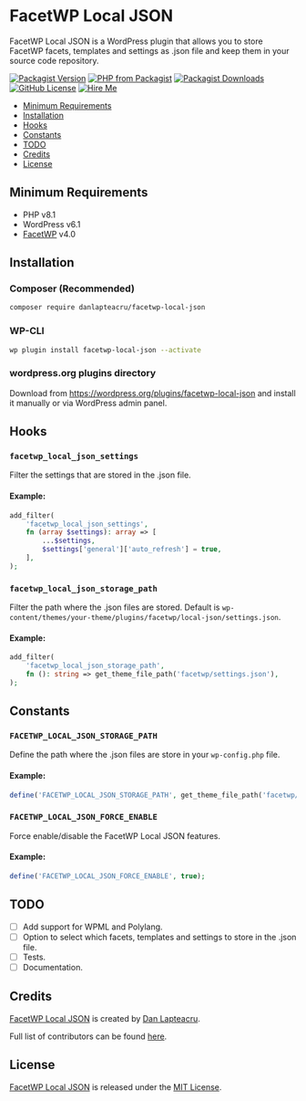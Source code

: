 # FacetWP Local JSON

FacetWP Local JSON is a WordPress plugin that allows you to store FacetWP facets, templates and settings as .json file and keep them in your source code repository.

[![Packagist Version](https://img.shields.io/packagist/v/danlapteacru/facetwp-local-json.svg?label=release&style=flat-square)](https://packagist.org/packages/danlapteacru/facetwp-local-json)
[![PHP from Packagist](https://img.shields.io/packagist/php-v/danlapteacru/facetwp-local-json.svg?style=flat-square)](https://packagist.org/packages/danlapteacru/facetwp-local-json)
[![Packagist Downloads](https://img.shields.io/packagist/dt/danlapteacru/facetwp-local-json.svg?label=packagist%20downloads&style=flat-square)](https://packagist.org/packages/danlapteacru/facetwp-local-json/stats)
[![GitHub License](https://img.shields.io/github/license/danlapteacru/facetwp-local-json.svg?style=flat-square)](https://github.com/danlapteacru/facetwp-local-json/blob/master/LICENSE)
[![Hire Me](https://img.shields.io/badge/Hire-Me-ff69b4.svg?style=flat-square)](mailto:danlapteacru@gmail.com)

<!-- START doctoc generated TOC please keep comment here to allow auto update -->
<!-- DON'T EDIT THIS SECTION, INSTEAD RE-RUN doctoc TO UPDATE -->

- [Minimum Requirements](#minimum-requirements)
- [Installation](#installation)
- [Hooks](#hooks)
- [Constants](#constants)
- [TODO](#todo)
- [Credits](#credits)
- [License](#license)

<!-- END doctoc generated TOC please keep comment here to allow auto update -->

## Minimum Requirements

- PHP v8.1
- WordPress v6.1
- [FacetWP](https://facetwp.com) v4.0

## Installation

### Composer (Recommended)

```bash
composer require danlapteacru/facetwp-local-json
```

### WP-CLI
  
```bash
wp plugin install facetwp-local-json --activate
```

### wordpress.org plugins directory
Download from https://wordpress.org/plugins/facetwp-local-json and install it manually or via WordPress admin panel.

## Hooks

### `facetwp_local_json_settings`

Filter the settings that are stored in the .json file.

#### Example: 
```php
add_filter(
    'facetwp_local_json_settings', 
    fn (array $settings): array => [
        ...$settings,
        $settings['general']['auto_refresh'] = true,
    ],
);
```

### `facetwp_local_json_storage_path`

Filter the path where the .json files are stored. 
Default is `wp-content/themes/your-theme/plugins/facetwp/local-json/settings.json`.

#### Example: 
```php
add_filter(
    'facetwp_local_json_storage_path', 
    fn (): string => get_theme_file_path('facetwp/settings.json'),
);
```

## Constants

### `FACETWP_LOCAL_JSON_STORAGE_PATH`

Define the path where the .json files are store in your `wp-config.php` file.

#### Example:
```php
define('FACETWP_LOCAL_JSON_STORAGE_PATH', get_theme_file_path('facetwp/settings.json'));
```

### `FACETWP_LOCAL_JSON_FORCE_ENABLE`

Force enable/disable the FacetWP Local JSON features.

#### Example:
```php
define('FACETWP_LOCAL_JSON_FORCE_ENABLE', true);
```

## TODO

- [ ] Add support for WPML and Polylang.
- [ ] Option to select which facets, templates and settings to store in the .json file.
- [ ] Tests.
- [ ] Documentation.

## Credits

[FacetWP Local JSON](https://github.com/danlapteacru/facetwp-local-json) is created by [Dan Lapteacru](https://github.com/danlapteacru).

Full list of contributors can be found [here](https://github.com/danlapteacru/facetwp-local-json/graphs/contributors).

## License

[FacetWP Local JSON](https://github.com/danlapteacru/facetwp-local-json) is released under the [MIT License](https://opensource.org/licenses/MIT).
